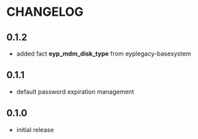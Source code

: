 # CHANGELOG

## 0.1.2

* added fact **eyp_mdm_disk_type** from eyplegacy-basesystem

## 0.1.1

* default password expiration management

## 0.1.0

* initial release

